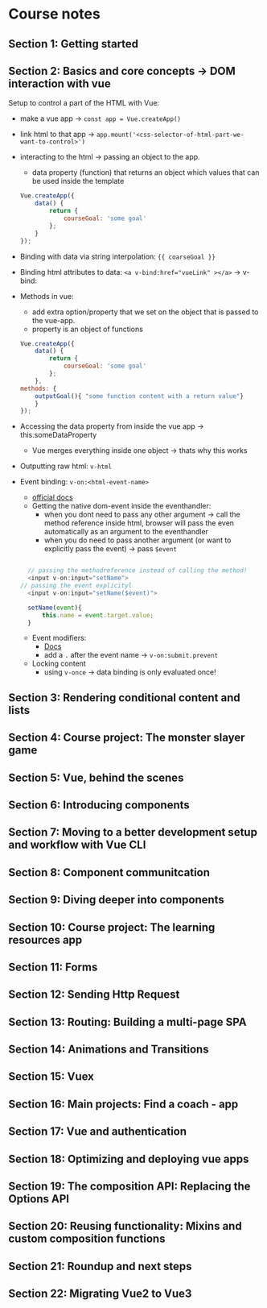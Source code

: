 # Course notes

## Section 1: Getting started

## Section 2: Basics and core concepts → DOM interaction with vue

Setup to control a part of the HTML with Vue:

- make a vue app → `const app = Vue.createApp()`
- link html to that app → `app.mount('<css-selector-of-html-part-we-want-to-control>')`
- interacting to the html → passing an object to the app.
    - data property (function) that returns an object which values that can be used inside the template

    ```javascript
    Vue.createApp({
        data() {
            return {
                courseGoal: 'some goal'
            };
        }
    });
    ```

- Binding with data via string interpolation: `{{ coarseGoal }}`
- Binding html attributes to data: `<a v-bind:href="vueLink" ></a>`  -> v-bind:<attribute name>
- Methods in vue:
    - add extra option/property that we set on the object that is passed to the vue-app.
    - property is an object of functions

    ```javascript
    Vue.createApp({
        data() {
            return {
                courseGoal: 'some goal'
            };
        },
    methods: {
        outputGoal(){ "some function content with a return value"}
        }
    });
    ```

- Accessing the data property from inside the vue app → this.someDataProperty
    - Vue merges everything inside one object → thats why this works
- Outputting raw html: `v-html`

- Event binding: `v-on:<html-event-name>`
  - [official docs](https://v3.vuejs.org/guide/events.html#event-handling) 
  - Getting the native dom-event inside the eventhandler:
    - when you dont need to pass any other argument -> call the method reference inside html, browser will pass the even automatically as an argument to the eventhandler
    - when you do need to pass another argument (or want to explicitly pass the event) -> pass `$event`
  ```javascript
  
    // passing the methodreference instead of calling the method! 
    <input v-on:input="setName"> 
  // passing the event explicityl 
    <input v-on:input="setName($event)"> 
  
    setName(event){
        this.name = event.target.value;    
    } 
  ```
  - Event modifiers:
    - [Docs](https://v3.vuejs.org/guide/events.html#event-modifiers)
    - add a `.` after the event name -> `v-on:submit.prevent`
  - Locking content
    - using `v-once` -> data binding is only evaluated once!
      
## Section 3: Rendering conditional content and lists

## Section 4: Course project: The monster slayer game

## Section 5: Vue, behind the scenes

## Section 6: Introducing components

## Section 7: Moving to a better development setup and workflow with Vue CLI

## Section 8: Component communitcation

## Section 9: Diving deeper into components

## Section 10: Course project: The learning resources app

## Section 11: Forms

## Section 12: Sending Http Request

## Section 13: Routing: Building a multi-page SPA

## Section 14: Animations and Transitions

## Section 15: Vuex

## Section 16: Main projects: Find a coach - app

## Section 17: Vue and authentication

## Section 18: Optimizing and deploying vue apps

## Section 19: The composition API: Replacing the Options API

## Section 20: Reusing functionality: Mixins and custom composition functions

## Section 21: Roundup and next steps

## Section 22: Migrating Vue2 to Vue3
